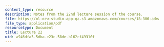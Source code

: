 ```yaml
---
content_type: resource
description: Notes from the 22nd lecture session of the course.
file: https://ol-ocw-studio-app-qa.s3.amazonaws.com/courses/18-306-advanced-partial-differential-equations-with-applications-fall-2009/a946dfa55dbae23e58deb162cf49310f_MIT18_306f09_lec22.pdf
file_type: application/pdf
resourcetype: Document
title: Lecture 22
uid: a946dfa5-5dba-e23e-58de-b162cf49310f
---
```

